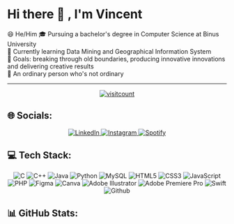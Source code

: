 # Hi there 👋 , I'm Vincent
😄 He/Him
🎓 Pursuing a bachelor's degree in Computer Science at Binus University  
🌱 Currently learning Data Mining and Geographical Information System  
🚀 Goals: breaking through old boundaries, producing innovative innovations and delivering creative results  
🌟 An ordinary person who's not ordinary

***
<p align="center">
  <a href="https://visitcount.itsvg.in">
    <img src="https://visitcount.itsvg.in/api?id=vcsrng&icon=5&color=12" alt="visitcount">
  </a>
</p>

## 🌐 Socials:
<p align="center">
  <a href="https://linkedin.com/in/vincent-vincent-843224234">
    <img src="https://img.shields.io/badge/LinkedIn-0077B5?style=for-the-badge&logo=linkedin&logoColor=white" alt="LinkedIn">
  </a>
  <a href="https://instagram.com/vincentsaranang">
    <img src="https://img.shields.io/badge/Instagram-E4405F?style=for-the-badge&logo=instagram&logoColor=white" alt="Instagram">
  </a>
  <a href="https://open.spotify.com/user/vincentsaranang">
    <img src="https://img.shields.io/badge/Spotify-1ED760?&style=for-the-badge&logo=spotify&logoColor=white" alt="Spotify">
  </a>
</p>


## 💻 Tech Stack:
<p align="center">
  <img src="https://img.shields.io/badge/c-%2300599C.svg?style=for-the-badge&logo=c&logoColor=white" alt="C">
  <img src="https://img.shields.io/badge/c++-%2300599C.svg?style=for-the-badge&logo=c%2B%2B&logoColor=white" alt="C++">
  <img src="https://img.shields.io/badge/java-%23ED8B00.svg?style=for-the-badge&logo=openjdk&logoColor=white" alt="Java">
  <img src="https://img.shields.io/badge/python-3670A0?style=for-the-badge&logo=python&logoColor=ffdd54" alt="Python">
  <img src="https://img.shields.io/badge/mysql-%2300000f.svg?style=for-the-badge&logo=mysql&logoColor=white" alt="MySQL">
  <img src="https://img.shields.io/badge/html5-%23E34F26.svg?style=for-the-badge&logo=html5&logoColor=white" alt="HTML5">
  <img src="https://img.shields.io/badge/css3-%231572B6.svg?style=for-the-badge&logo=css3&logoColor=white" alt="CSS3">
  <img src="https://img.shields.io/badge/javascript-%23323330.svg?style=for-the-badge&logo=javascript&logoColor=%23F7DF1E" alt="JavaScript">
  <img src="https://img.shields.io/badge/php-%23777BB4.svg?style=for-the-badge&logo=php&logoColor=white" alt="PHP">
  <img src="https://img.shields.io/badge/figma-%23F24E1E.svg?style=for-the-badge&logo=figma&logoColor=white" alt="Figma">
  <img src="https://img.shields.io/badge/Canva-%2300C4CC.svg?style=for-the-badge&logo=Canva&logoColor=white" alt="Canva">
  <img src="https://img.shields.io/badge/adobe%20illustrator-%23FF9A00.svg?style=for-the-badge&logo=adobe%20illustrator&logoColor=white" alt="Adobe Illustrator">
  <img src="https://img.shields.io/badge/Adobe%20Premiere%20Pro-9999FF.svg?style=for-the-badge&logo=Adobe%20Premiere%20Pro&logoColor=white" alt="Adobe Premiere Pro">
  <img src="https://img.shields.io/badge/swift-F54A2A?style=for-the-badge&logo=swift&logoColor=white" alt="Swift">
  <img src="https://img.shields.io/badge/github-%23121011.svg?style=for-the-badge&logo=github&logoColor=white" alt="Github">
</p>


## 📊 GitHub Stats:
<p align="center">
  <a href="https://github-readme-stats.vercel.app/api/top-langs/?username=vcsrng&theme=swift&hide_border=true&include_all_commits=true&count_private=false&layout=compact">
    <img src="https://github-readme-stats.vercel.app/api/top-langs/?username=vcsrng&theme=swift&hide_border=true&include_all_commits=true&count_private=false&layout=compact" alt=""/>
  </a>
</p>
<p align="center">
  <a href="https://github-readme-stats.vercel.app/api?username=vcsrng&theme=swift&hide_border=true&include_all_commits=true&count_private=false">
    <img src="https://github-readme-stats.vercel.app/api?username=vcsrng&theme=swift&hide_border=true&include_all_commits=true&count_private=false" alt=""/>
  </a>
</p>
<p align="center">
  <a href="https://github-readme-streak-stats.herokuapp.com/?user=vcsrng&theme=swift&hide_border=true">
    <img src="https://github-readme-streak-stats.herokuapp.com/?user=vcsrng&theme=swift&hide_border=true" alt=""/>
  </a>
</p>


